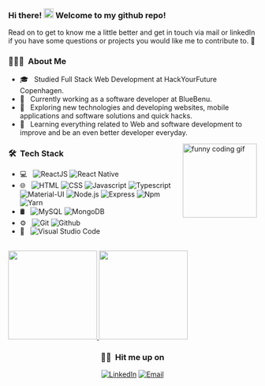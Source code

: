  ### Hi there!     <img src="https://raw.githubusercontent.com/MartinHeinz/MartinHeinz/master/wave.gif" width="20px" height="20px"/> Welcome to my github repo! 
Read on to get to know me a little better and get in touch via mail or linkedIn if you have some questions or projects you would like me to contribute to. 🙂

<!--
**STEP0HEN/STEP0HEN** is a ✨ _special_ ✨ repository because its `README.md` (this file) appears on your GitHub profile.

Here are some ideas to get you started:

- 🔭 I’m currently working on ...
- 🌱 I’m currently learning ...
- 👯 I’m looking to collaborate on ...
- 🤔 I’m looking for help with ...
- 💬 Ask me about ...
- 📫 How to reach me: ...
- 😄 Pronouns: ...
- ⚡ Fun fact: ...
-->

<h3> 👨🏻‍💻 &nbsp;About Me </h3>
  
  
- 🎓 &nbsp; Studied Full Stack Web Development at HackYourFuture Copenhagen.
- 💼 &nbsp; Currently working as a software developer at BlueBenu.
- 🤔 &nbsp; Exploring new technologies and developing websites, mobile applications and software solutions and quick hacks.
- 🌱 &nbsp; Learning everything related to Web and software development to improve and be an even better developer everyday.

<img alt="funny coding gif" src="https://external-content.duckduckgo.com/iu/?u=https%3A%2F%2Fmedia.giphy.com%2Fmedia%2FgG6OcTSRWaSis%2Fgiphy.gif&f=1&nofb=1" align="right" width="150px" height="150px"/>

<h3> 🛠 &nbsp;Tech Stack</h3>

- 💻 &nbsp;
  ![ReactJS](https://img.shields.io/badge/-ReactJS-333333?style=flat&logo=react)
  ![React Native](https://img.shields.io/badge/-ReactNative-333333?style=flat&logo=react)
- 🌐 &nbsp;
  ![HTML](https://img.shields.io/badge/-HTML5-333333?style=flat&logo=HTML5)
  ![CSS](https://img.shields.io/badge/-CSS-333333?style=flat&logo=CSS3&logoColor=1572B6)
  ![Javascript](https://img.shields.io/badge/-Javascript-333333?style=flat&logo=javascript)
  ![Typescript](https://img.shields.io/badge/-Typescript-333333?style=flat&logo=typescript)
  ![Material-UI](https://img.shields.io/badge/-MaterialUI-333333?style=flat&logo=Material-UI&logoColor=563D7C)
  ![Node.js](https://img.shields.io/badge/-Node.js-333333?style=flat&logo=node.js)
  ![Express](https://img.shields.io/badge/-Express-333333?style=flat&logo=Express)
  ![Npm](https://img.shields.io/badge/-Npm-333333?style=flat&logo=npm)
  ![Yarn](https://img.shields.io/badge/-yarn-333333?style=flat&logo=yarn)
- 🛢 &nbsp;
  ![MySQL](https://img.shields.io/badge/-MySQL-333333?style=flat&logo=mysql)
  ![MongoDB](https://img.shields.io/badge/-MongoDB-333333?style=flat&logo=mongodb)
- ⚙️ &nbsp;
  ![Git](https://img.shields.io/badge/-Git-333333?style=flat&logo=git)
  ![Github](https://img.shields.io/badge/-GitHub-333333?style=flat&logo=github)
- 🔧 &nbsp;
  ![Visual Studio Code](https://img.shields.io/badge/-Visual%20Studio%20Code-333333?style=flat&logo=visual-studio-code&logoColor=007ACC)

<br/>

<a href="https://github.com/STEP0HEN">
  <img height="180em" src="https://github-readme-stats.vercel.app/api?username=STEP0HEN&theme=buefy&show_icons=true" />
  <img height="180em" src="https://github-readme-stats.vercel.app/api/top-langs/?username=STEP0HEN&theme=buefy&layout=compact" />
</a>

<br/>

<h3 align="center"> 🤝🏻 &nbsp;Hit me up on </h3>

<p align="center">
<a href="https://www.linkedin.com/in/stephen-adu-94584a96/"><img alt="LinkedIn" src="https://img.shields.io/badge/LinkedIn-Stephen%20Adu%20-blue?style=social&logo=linkedin"></a>
<a href="mailto:stephenkwesiadu@gmail.com"><img alt="Email" src="https://img.shields.io/badge/Email-stephenkwesiadu@gmail.com-blue?style=social&logo=gmail"></a>
</p>
